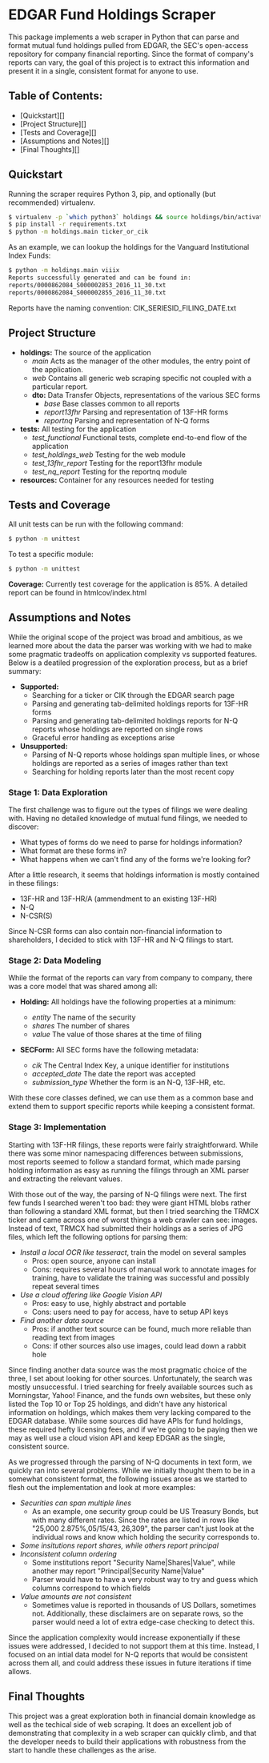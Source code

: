 EDGAR Fund Holdings Scraper
==================================
This package implements a web scraper in Python that can parse and format mutual fund holdings pulled from EDGAR, the SEC's open-access repository for company financial reporting. Since the format of company's reports can vary, the goal of this project is to extract this information and present it in a single, consistent format for anyone to use.

## Table of Contents:
- [Quickstart][]
- [Project Structure][]
- [Tests and Coverage][]
- [Assumptions and Notes][]
- [Final Thoughts][]

## Quickstart
Running the scraper requires Python 3, pip, and optionally (but recommended) virtualenv.
```bash
$ virtualenv -p `which python3` holdings && source holdings/bin/activate
$ pip install -r requirements.txt
$ python -m holdings.main ticker_or_cik
```
As an example, we can lookup the holdings for the Vanguard Institutional Index Funds:
```bash
$ python -m holdings.main viiix
Reports successfully generated and can be found in:
reports/0000862084_S000002853_2016_11_30.txt
reports/0000862084_S000002855_2016_11_30.txt
```
Reports have the naming convention: CIK_SERIESID_FILING_DATE.txt

## Project Structure
- **holdings:** The source of the application
  - *main* Acts as the manager of the other modules, the entry point of the application.
  - *web* Contains all generic web scraping specific not coupled with a particular report.
  - **dto:** Data Transfer Objects, representations of the various SEC forms
    - *base* Base classes common to all reports
    - *report13fhr* Parsing and representation of 13F-HR forms
    - *reportnq* Parsing and representation of N-Q forms
- **tests:** All testing for the application
  - *test_functional* Functional tests, complete end-to-end flow of the application
  - *test_holdings_web* Testing for the web module
  - *test_13fhr_report* Testing for the report13fhr module
  - *test_nq_report* Testing for the reportnq module
- **resources:** Container for any resources needed for testing

## Tests and Coverage
All unit tests can be run with the following command:
```bash
$ python -m unittest
```
To test a specific module:
```bash
$ python -m unittest
```

**Coverage:** Currently test coverage for the application is 85%. A detailed report can be found in htmlcov/index.html

## Assumptions and Notes
While the original scope of the project was broad and ambitious, as we learned more about the data the parser was working with we had to make some pragmatic tradeoffs on application complexity vs supported features. Below is a deatiled progression of the exploration process, but as a brief summary:
- **Supported:**
  - Searching for a ticker or CIK through the EDGAR search page
  - Parsing and generating tab-delimited holdings reports for 13F-HR forms
  - Parsing and generating tab-delimited holdings reports for N-Q reports whose holdings are reported on single rows
  - Graceful error handling as exceptions arise
- **Unsupported:**
  - Parsing of N-Q reports whose holdings span multiple lines, or whose holdings are reported as a series of images rather than text
  - Searching for holding reports later than the most recent copy
  
### Stage 1: Data Exploration

The first challenge was to figure out the types of filings we were dealing with. Having no detailed knowledge of mutual fund filings, we needed to discover:
- What types of forms do we need to parse for holdings information?
- What format are these forms in?
- What happens when we can't find any of the forms we're looking for?

After a little research, it seems that holdings information is mostly contained in these filings:
- 13F-HR and 13F-HR/A (ammendment to an existing 13F-HR)
- N-Q 
- N-CSR(S)

Since N-CSR forms can also contain non-financial information to shareholders, I decided to stick with 13F-HR and N-Q filings to start. 

### Stage 2: Data Modeling
While the format of the reports can vary from company to company, there was a core model that was shared among all:

- **Holding:** All holdings have the following properties at a minimum:
  - *entity* The name of the security
  - *shares* The number of shares
  - *value* The value of those shares at the time of filing
  
- **SECForm:** All SEC forms have the following metadata:
  - *cik* The Central Index Key, a unique identifier for institutions
  - *accepted_date* The date the report was accepted
  - *submission_type* Whether the form is an N-Q, 13F-HR, etc.
  
With these core classes defined, we can use them as a common base and extend them to support specific reports while keeping a consistent format.

### Stage 3: Implementation

Starting with 13F-HR filings, these reports were fairly straightforward. While there was some minor namespacing differences between submissions, most reports seemed to follow a standard format, which made parsing holding information as easy as running the filings through an XML parser and extracting the relevant values.

With those out of the way, the parsing of N-Q filings were next. The first few funds I searched weren't too bad: they were giant HTML blobs rather than following a standard XML format, but then I tried searching the TRMCX ticker and came across one of worst things a web crawler can see: images. Instead of text, TRMCX had submitted their holdings as a series of JPG files, which left the following options for parsing them:

- *Install a local OCR like tesseract*, train the model on several samples
  - Pros: open source, anyone can install
  - Cons: requires several hours of manual work to annotate images for training, have to validate the training was successful and possibly repeat several times
- *Use a cloud offering like Google Vision API*
  - Pros: easy to use, highly abstract and portable
  - Cons: users need to pay for access, have to setup API keys
- *Find another data source*
  - Pros: if another text source can be found, much more reliable than reading text from images
  - Cons: if other sources also use images, could lead down a rabbit hole
  
Since finding another data source was the most pragmatic choice of the three, I set about looking for other sources. Unfortunately, the search was mostly unsuccessful. I tried searching for freely available sources such as Morningstar, Yahoo! Finance, and the funds own websites, but these only listed the Top 10 or Top 25 holdings, and didn't have any historical information on holdings, which makes them very lacking compared to the EDGAR database. While some sources did have APIs for fund holdings, these required hefty licensing fees, and if we're going to be paying then we may as well use a cloud vision API and keep EDGAR as the single, consistent source.

As we progressed through the parsing of N-Q documents in text form, we quickly ran into several problems. While we initially thought them to be in a somewhat consistent format, the following issues arose as we started to flesh out the implementation and look at more examples:
- *Securities can span multiple lines*
  - As an example, one security group could be US Treasury Bonds, but with many different rates. Since the rates are listed in rows like "25,000  2.875%,05/15/43,  26,309", the parser can't just look at the individual rows and know which holding the security corresponds to.
- *Some insitutions report shares, while others report principal*
- *Inconsistent column ordering*
  - Some institutions report "Security Name|Shares|Value", while another may report "Principal|Security Name|Value"
  - Parser would have to have a very robust way to try and guess which columns correspond to which fields
- *Value amounts are not consistent*
  - Sometimes value is reported in thousands of US Dollars, sometimes not. Additionally, these disclaimers are on separate rows, so the parser would need a lot of extra edge-case checking to detect this.
 
Since the application complexity would increase exponentially if these issues were addressed, I decided to not support them at this time. Instead, I focused on an intial data model for N-Q reports that would be consistent across them all, and could address these issues in future iterations if time allows.

## Final Thoughts
This project was a great exploration both in financial domain knowledge as well as the techical side of web scraping. It does an excellent job of demonstrating that complexity in a web scraper can quickly climb, and that the developer needs to build their applications with robustness from the start to handle these challenges as the arise.
